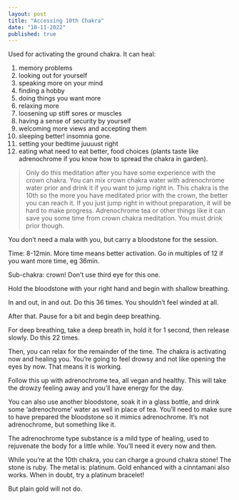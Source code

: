 ```yaml
---
layout: post
title: "Accessing 10th Chakra"
date: "10-11-2022"
published: true
---
```


Used for activating the ground chakra. It can heal:

1. memory problems
2. looking out for yourself
3. speaking more on your mind
4. finding a hobby
5. doing things you want more
6. relaxing more
7. loosening up stiff sores or muscles
8. having a sense of security by yourself
9. welcoming more views and accepting them
10. sleeping better! insomnia gone.
11. setting your bedtime juuuust right
12. eating what need to eat better, food choices (plants taste like adrenochrome if you know how to spread the chakra in garden).

> Only do this meditation after you have some experience with the crown chakra. You can mix crown chakra water with adrenochrome water prior and drink it if you want to jump right in. This chakra is the 10th so the more you have meditated prior with the crown, the better you can reach it. If you just jump right in without preparation, it will be hard   to make progress. Adrenochrome tea or other things like it can save you some time from crown chakra meditation. You must drink prior though.

You don’t need a mala with you, but carry a bloodstone for the session.

Time: 8-12min. More time means better activation. Go in multiples of 12 if you want more time, eg 36min.

Sub-chakra: crown! Don’t use third eye for this one.

Hold the bloodstone with your right hand and begin with shallow breathing.

In and out, in and out. Do this 36 times. You shouldn’t feel winded at all.

After that. Pause for a bit and begin deep breathing.

For deep breathing, take a deep breath in, hold it for 1 second, then release slowly. Do this 22 times.

Then, you can relax for the remainder of the time. The chakra is activating now and healing you. You’re going to feel drowsy and not like opening the eyes by now. That means it is working.

Follow this up with adrenochrome tea, all vegan and healthy. This will take the drowzy feeling away and you’ll have energy for the day.

You can also use another bloodstone, soak it in a glass bottle, and drink some ‘adrenochrome’ water as well in place of tea. You’ll need to make sure to have prepared the bloodstone so it mimics adrenochrome. It’s not adrenochrome, but something like it.

The adrenochrome type substance is a mild type of healing, used to rejuvenate the body for a little while. You’ll need it every now and then.

While you’re at the 10th chakra, you can charge a ground chakra stone! The stone is ruby. The metal is: platinum. Gold enhanced with a cinntamani also works. When in doubt, try a platinum bracelet!

But plain gold will not do.
